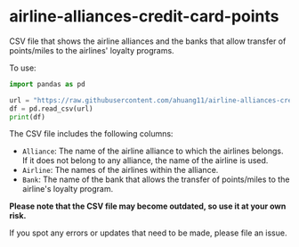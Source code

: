 # airline-alliances-credit-card-points

CSV file that shows the airline alliances and the banks that allow transfer of points/miles to the airlines' loyalty programs.

To use:
```python
import pandas as pd

url = "https://raw.githubusercontent.com/ahuang11/airline-alliances-credit-card-points/main/airline_alliances_credit_card_points.csv"
df = pd.read_csv(url)
print(df)
```

The CSV file includes the following columns:

- `Alliance`: The name of the airline alliance to which the airlines belongs. If it does not belong to any alliance, the name of the airline is used.
- `Airline`: The names of the airlines within the alliance.
- `Bank`: The name of the bank that allows the transfer of points/miles to the airline's loyalty program.

**Please note that the CSV file may become outdated, so use it at your own risk.**

If you spot any errors or updates that need to be made, please file an issue.
